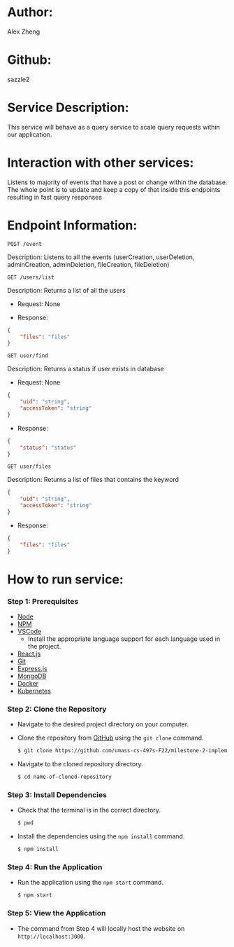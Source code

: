 # Author: 
Alex Zheng

# Github: 
sazzle2

# Service Description: 
This service will behave as a query service to scale query requests within our application. 

# Interaction with other services: 
Listens to majority of events that have a post or change within the database. The whole point is to update and keep a copy of that inside this endpoints resulting in fast query responses

# Endpoint Information: 

`POST /event`

Description: Listens to all the events (userCreation, userDeletion, adminCreation, adminDeletion, fileCreation, fileDeletion)

`GET /users/list`

Description: Returns a list of all the users

- Request: None

- Response: 
```json
{
    "files": "files"
}
```

`GET user/find`

Description: Returns a status if user exists in database

- Request: None
```json
{
    "uid": "string",
    "accessToken": "string"
}
```

- Response: 
```json
{
    "status": "status"
}
```

`GET user/files`

Description: Returns a list of files that contains the keyword

```json
{
    "uid": "string",
    "accessToken": "string"
}
```

- Response: 
```json
{
    "files": "files"
}
```

# How to run service:

### **Step 1: Prerequisites**

- [Node](https://nodejs.org/en/)
- [NPM](https://www.npmjs.com/)
- [VSCode](https://code.visualstudio.com/)
    - Install the appropriate language support for each language used in the project.
- [React.js](https://reactjs.org/)
- [Git](https://git-scm.com/)
- [Express.js](https://expressjs.com/)
- [MongoDB](https://www.mongodb.com/)
- [Docker](https://www.docker.com/)
- [Kubernetes](https://kubernetes.io/)

### **Step 2: Clone the Repository**

- Navigate to the desired project directory on your computer.

- Clone the repository from [GitHub](https://github.com/umass-cs-497s-F22/milestone-2-implementation-team0.git) using the `git clone` command.

    ```bash
    $ git clone https://github.com/umass-cs-497s-F22/milestone-2-implementation-team0.git
    ```

- Navigate to the cloned repository directory.

    ```bash
    $ cd name-of-cloned-repository
    ```
### **Step 3: Install Dependencies**

- Check that the terminal is in the correct directory.

    ```bash
    $ pwd
    ```

- Install the dependencies using the `npm install` command.

    ```bash
    $ npm install
    ```
### **Step 4: Run the Application**

- Run the application using the `npm start` command.

    ```bash
    $ npm start
    ```
### **Step 5: View the Application**
- The command from Step 4 will locally host the website on `http://localhost:3000`.
